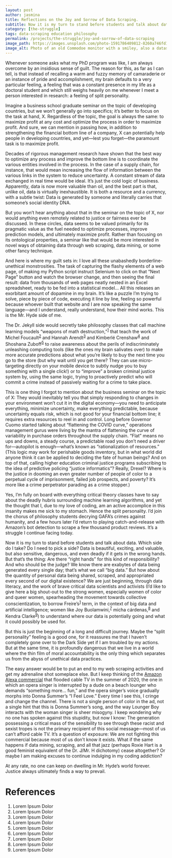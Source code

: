 ```yaml
---
layout: post
author: jasmina
title: Reflections on the Joy and Sorrow of Data Scraping.
subtitle: Now it is my turn to stand before students and talk about data. Which side do I take? Do I need to pick a side? Data is beautiful, exciting, and valuable, but also sensitive, dangerous, and even deadly if it gets in the wrong hands.
category: [the-struggle]
tags: data-scraping education philosophy
permalink: /projects/the-struggle/joy-and-sorrow-of-data-scraping
image_path: https://images.unsplash.com/photo-1591786409812-8260a746fd1c?ixid=MXwxMjA3fDB8MHxwaG90by1wYWdlfHx8fGVufDB8fHw%3D&ixlib=rb-1.2.1&auto=format&fit=crop&w=1217&q=80
image_alt: Photo of an old Commodoe monitor with a smiley, also a datasette and old instructions.
---
```


Whenever someone asks what my PhD program was like, I am always overcome by an insidious sense of guilt. The reason for this, as far as I can tell, is that instead of recalling a warm and fuzzy memory of camaraderie or an instance of pride and accomplishment, my brain defaults to a very particular feeling, a feeling that was a constant presence in my life as a doctoral student and which still weighs heavily on me whenever I meet a person interested in research: a feeling of split personality.

Imagine a business school graduate seminar on the topic of developing countries, but we won’t generally go into specifics; it’s better to focus on the task at hand, X. Regardless of the topic, the goal is always the same: to maximize profit at any cost and optimize the process in order to maximize profit. And sure, we can mention in passing how, in addition to strengthening the financial bottom line of a company, X can potentially help people in developing countries, and yet—lest you forget—the paramount task is to maximize profit. 

Decades of rigorous management research have shown that the best way to optimize any process and improve the bottom line is to coordinate the various entities involved in the process. In the case of a supply chain, for instance, that would mean increasing the flow of information between the various links in the system to reduce uncertainty. A constant stream of data exchanged in real time would be ideal. It’s just the cold logic of business. Apparently, data is now more valuable than oil, and the best part is that, unlike oil, data is virtually inexhaustible. It is both a resource and a currency, with a subtle twist: Data is generated by someone and literally carries that someone’s social identity DNA. 

But you won’t hear anything about that in the seminar on the topic of X, nor would anything even remotely related to justice or fairness ever be discussed. In these circles, data seems to be valued primarily for its pragmatic value as the fuel needed to optimize processes, improve prediction models, and ultimately maximize profit. Rather than focusing on its ontological properties, a seminar like that would be more interested in novel ways of obtaining data through web scraping, data mining, or some other fancy technique.

And here is where my guilt sets in: I love all these unabashedly borderline-unethical monstrosities. The task of capturing the flashy elements of a web page, of making my Python script instruct Selenium to click on that “Next Page” button and watch the browser change, and then seeing the final result: data from thousands of web pages neatly nested in an Excel spreadsheet, ready to be fed into a statistical model… All this releases an exorbitant amount of dopamine in my brain. It’s like a puzzle I’m trying to solve, piece by piece of code, executing it line by line, feeling so powerful because whoever built that website and I are now speaking the same language—and I understand, really understand, how their mind works. This is the Mr. Hyde side of me.

The Dr. Jekyll side would secretly take philosophy classes that call machine learning models “weapons of math destruction,”<sup><a href="#ref1">1</a></sup> that teach the work of Michel Foucault<sup><a href="#ref2">2</a></sup> and Hannah Arendt<sup><a href="#ref3">3</a></sup> and Kimberlé Crenshaw<sup><a href="#ref4">4</a></sup> and Shoshana Zuboff<sup><a href="#ref5">5</a></sup> to raise awareness about the perils of indiscriminately unleashing computing tools (like the ones my brain salivates over) to make more accurate predictions about what you’re likely to buy the next time you go to the store (but why wait until you get there? They can use micro-targeting directly on your mobile device to subtly nudge you to buy something with a single click!) or to “improve” a broken criminal justice system by, using the same logic, trying to proactively predict who will commit a crime instead of passively waiting for a crime to take place. 

This is one thing I forgot to mention about the business seminar on the topic of X: They would inevitably tell you that simply responding to changes in your environment won’t cut it in the digital economy—you need to anticipate everything, minimize uncertainty, make everything predictable, because uncertainty equals risk, which is not good for your financial bottom line; it requires extra resources to reel in and control. Long before Governor Cuomo started talking about “flattening the COVID curve,” operations management gurus were living by the mantra of flattening the curve of variability in purchase orders throughout the supply chain. “Flat” means no ups and downs, a steady course, a predictable road you don’t need a driver for—autopilot is enough—what’s known as “rationalization of resources.” (This logic may work for perishable goods inventory, but in what world did anyone think it can be applied to deciding the fate of human beings? And on top of that, calling higher education criminal justice programs subscribing to the idea of predictive policing “justice informatics”? Really, Drexel? Where is the justice in dooming an even greater number of people of color to a perpetual cycle of imprisonment, failed job prospects, and poverty? It’s more like a crime perpetrator parading as a crime stopper.) 

Yes, I’m fully on board with everything critical theory classes have to say about the deadly hubris surrounding machine learning algorithms, and yet the thought that I, due to my love of coding, am an active accomplice in this insanity makes me sick to my stomach. Hence the split personality. I’d join the chorus of philosophy students decrying GAFA’s crimes against humanity, and a few hours later I’d return to playing catch-and-release with Amazon’s bot detection to scrape a few thousand product reviews. It’s a struggle I continue facing today.

Now it is my turn to stand before students and talk about data. Which side do I take? Do I need to pick a side? Data is beautiful, exciting, and valuable, but also sensitive, dangerous, and even deadly if it gets in the wrong hands. But that’s the thing: Are there “right hands” for this kind of responsibility? And who should be the judge? We know there are exabytes of data being generated every single day; that’s what we call “big data.” But how about the quantity of personal data being shared, scraped, and appropriated every second of our digital existence? We are just beginning, through data literacy, and the work of brave critical data scientists and activists (I’d like to give here a big shout-out to the strong women, especially women of color and queer women, spearheading the movement towards collective conscientization, to borrow Freire’s<sup><a href="#ref1">1</a></sup> term, in the context of big data and artificial intelligence; women like Joy Buolamwini,<sup><a href="#ref7">7</a></sup> micha cárdenas,<sup><a href="#ref8">8</a></sup> and Kendra Clarke<sup><a href="#ref9">9</a></sup>) to understand where our data is potentially going and what it could possibly be used for. 

But this is just the beginning of a long and difficult journey. Maybe the “split personality” feeling is a good one, for it reassures me that I haven’t completely gone over to the Dark Side yet if I am troubled by my actions. But at the same time, it is profoundly dangerous that we live in a world where the thin film of moral accountability is the only thing which separates us from the abyss of unethical data practices. 

The easy answer would be to put an end to my web scraping activities and get my adrenaline shot someplace else. But I keep thinking of the <a href = "#" target = "_blank">Amazon Alexa commercial</a> that flooded cable TV in the summer of 2020, the one in which an opera singer is interrupted by a dude on a beach lounger who demands “something more… fun,” and the opera singer’s voice gradually morphs into Donna Summer’s “I Feel Love.” Every time I see this, I cringe and change the channel. There is not a single person of color in the ad, not a single hint that this is Donna Summer’s song, and the way Lounger Boy interacts with the woman singer is sheer misogyny. I keep wondering why no one has spoken against this stupidity, but now I know: The generation possessing a critical mass of the sensibility to see through these racist and sexist tropes is not the primary recipient of this social message—most of us can’t afford cable TV. It’s a question of exposure: We are not fighting this commercial because most of us don’t know it exists. What if the same happens if data mining, scraping, and all that jazz (perhaps Roxie Hart is a good feminist equivalent of the Dr. J/Mr. H dichotomy) cease altogether? Or maybe I am making excuses to continue indulging in my coding addiction?

At any rate, no one can keep on dwelling in Mr. Hyde’s world forever. Justice always ultimately finds a way to prevail.

# References 

<ol class = "">

<li id = "ref1"> Lorem Ipsum Dolor </li>
<li id = "ref2"> Lorem Ipsum Dolor </li>
<li id = "ref3"> Lorem Ipsum Dolor </li>
<li id = "ref4"> Lorem Ipsum Dolor </li>
<li id = "ref5"> Lorem Ipsum Dolor </li>
<li id = "ref6"> Lorem Ipsum Dolor </li>
<li id = "ref7"> Lorem Ipsum Dolor </li>
<li id = "ref8"> Lorem Ipsum Dolor </li>
<li id = "ref9"> Lorem Ipsum Dolor </li>

</ol>
